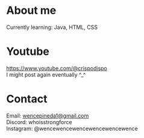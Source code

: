 # About me
Currently learning: Java, HTML, CSS <br>

# Youtube
https://www.youtube.com/@crispodispo <br>
I might post again eventually ^_^ 

# Contact
Email: wencepineda1@gmail.com <br>
Discord: whoisstrongforce <br>
Instagram: @wencewencewencewencewencewence <br>
